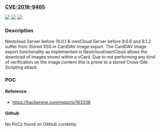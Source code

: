 ### [CVE-2016-9465](https://cve.mitre.org/cgi-bin/cvename.cgi?name=CVE-2016-9465)
![](https://img.shields.io/static/v1?label=Product&message=Nextcloud%20Server%20%26%20ownCloud%20Server%20Nextcloud%20Server%20before%2010.0.1%20%26%20ownCloud%20Server%20before%209.0.6%20and%209.1.2&color=blue)
![](https://img.shields.io/static/v1?label=Version&message=Nextcloud%20Server%20%26%20ownCloud%20Server%20Nextcloud%20Server%20before%2010.0.1%20%26%20ownCloud%20Server%20before%209.0.6%20and%209.1.2%20&color=brightgreen)
![](https://img.shields.io/static/v1?label=Vulnerability&message=Improper%20Neutralization%20of%20Input%20During%20Web%20Page%20Generation%20('Cross-site%20Scripting')%20(CWE-79)&color=brightgreen)

### Description

Nextcloud Server before 10.0.1 & ownCloud Server before 9.0.6 and 9.1.2 suffer from Stored XSS in CardDAV image export. The CardDAV image export functionality as implemented in Nextcloud/ownCloud allows the download of images stored within a vCard. Due to not performing any kind of verification on the image content this is prone to a stored Cross-Site Scripting attack.

### POC

#### Reference
- https://hackerone.com/reports/163338

#### Github
No PoCs found on GitHub currently.

